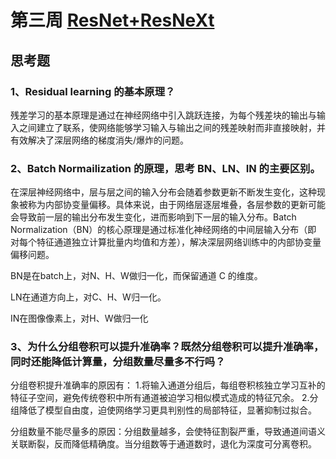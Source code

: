 # 第三周 [ResNet+ResNeXt](https://gitee.com/gaopursuit/ouc-dl/blob/master/week03.md)

## 思考题

### 1、Residual learning 的基本原理？

残差学习的基本原理是通过在神经网络中引入跳跃连接，为每个残差块的输出与输入之间建立了联系，使网络能够学习输入与输出之间的残差映射而非直接映射，并有效解决了深层网络的梯度消失/爆炸的问题。

### 2、Batch Normailization 的原理，思考 BN、LN、IN 的主要区别。

在深层神经网络中，层与层之间的输入分布会随着参数更新不断发生变化，这种现象被称为内部协变量偏移。具体来说，由于网络层逐层堆叠，各层参数的更新可能会导致前一层的输出分布发生变化，进而影响到下一层的输入分布。Batch Normalization（BN）的核心原理是通过标准化神经网络的中间层输入分布（即 ‌对每个特征通道独立计算批量内均值和方差‌），解决深层网络训练中的内部协变量偏移问题。

BN是在batch上，对N、H、W做归一化，而保留通道 C 的维度。

LN在通道方向上，对C、H、W归一化。

IN在图像像素上，对H、W做归一化

### 3、为什么分组卷积可以提升准确率？既然分组卷积可以提升准确率，同时还能降低计算量，分组数量尽量多不⾏吗？

分组卷积提升准确率的原因有：
1.将输入通道分组后，每组卷积核独立学习‌互补的特征子空间‌，避免传统卷积中所有通道被迫学习相似模式造成的特征冗余。
2.分组降低了模型自由度，迫使网络学习更具判别性的局部特征，显著抑制过拟合。

分组数量不能尽量多的原因：分组数量越多，会使特征割裂严重，导致通道间语义关联断裂，反而降低精确度。当分组数等于通道数时，退化为深度可分离卷积。

